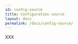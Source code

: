 ```yaml
---
id: config-source
title: Configuration source
layout: docs
permalink: /docs/config-source/
---
```


XXX
